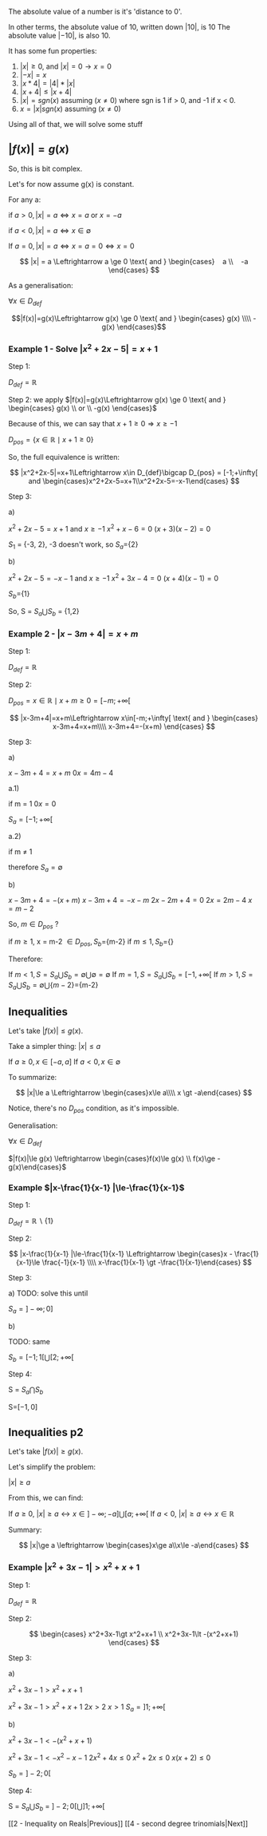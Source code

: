 
The absolute value of a number is it's 'distance to 0'.

In other terms, the absolute value of 10, written down $|10|$, is 10
The absolute value  $|-10|$, is also 10.

It has some fun properties:

1. $|x| \ge 0$, and $|x|=0 \rightarrow x = 0$ 
2. $|-x|=x$
3. $|x*4|=|4|*|x|$
4. $|x+4|\le |x+4|$
5. $|x|=sgn(x)$ assuming $(x\ne0)$ where sgn is 1 if > 0, and -1 if x < 0.
6. $x=|x|sgn(x)$ assuming $(x\ne 0)$


Using all of that, we will solve some stuff

## $|f(x)|=g(x)$


So, this is  bit complex.

Let's for now assume g(x) is constant.

For any a:

if $a \gt 0, |x|=a \Leftrightarrow x=a \text{ or } x=-a$

if $a \lt 0, |x|=a \Leftrightarrow x \in \emptyset$

If $a=0, |x|=a \Leftrightarrow x = a = 0 \Leftrightarrow x = 0$

$$
|x| = a \Leftrightarrow a \ge 0 \text{ and } 
\begin{cases}
   a \\ 
   -a  
\end{cases}
$$


As a generalisation:

$\forall x \in D_{def}$

$$|f(x)|=g(x)\Leftrightarrow g(x) \ge 0 \text{ and } \begin{cases} g(x) \\\\ -g(x) \end{cases}$$

### Example 1 - Solve $|x^2+2x-5|=x+1$

Step 1:

$D_{def}=\mathbb{R}$

Step 2:
we apply $|f(x)|=g(x)\Leftrightarrow g(x) \ge 0 \text{ and } \begin{cases} g(x) \\ or \\ -g(x) \end{cases}$

Because of this, we can say that $x+ 1\ge0 \Rightarrow x\ge -1$

$D_{pos}=\{x\in\mathbb{R}\mid x+1\ge0\}$


So, the full equivalence is written:

$$
|x^2+2x-5|=x+1\Leftrightarrow x\in D_{def}\bigcap D_{pos} = [-1;+\infty[ and \begin{cases}x^2+2x-5=x+1\\x^2+2x-5=-x-1\end{cases}
$$

Step 3:

a)

$x^2+2x-5=x+1$ and $x\ge-1$
$x^2+x-6=0$
$(x+3)(x-2)=0$

$S_1$ = {-3, 2}, -3 doesn't work, so $S_a$={2}

b)

$x^2+2x-5=-x-1$ and $x\ge-1$
$x^2+3x-4=0$
$(x+4)(x-1)=0$

$S_b$={1}

So, 
S = $S_a\bigcup S_b$ = {1,2}

### Example 2 - $|x-3m+4|=x+m$

Step 1:

$D_{def}=\mathbb{R}$

Step 2:

$D_{pos}={x\in \mathbb{R}\mid x+m\ge0}=[-m;+\infty[$

$$
|x-3m+4|=x+m\Leftrightarrow x\in[-m;+\infty[ \text{ and } \begin{cases} x-3m+4=x+m\\\\ x-3m+4=-(x+m)
\end{cases}
$$


Step 3:

a)

$x-3m+4=x+m$
$0x=4m-4$

a.1)

if m = 1
$0x = 0$

$S_a=[-1;+\infty[$

a.2)

if m $\ne$ 1

therefore $S_a=\emptyset$


b)

$x-3m+4=-(x+m)$
$x-3m+4=-x-m$
$2x-2m+4=0$
$2x=2m-4$
$x=m-2$

So, $m\in D_{pos}$ ?

if $m \ge 1$, x = m-2 $\in D_{pos}, S_b=${m-2}
if $m\le1, S_b=${}

Therefore:

If $m\lt1, S=S_a\bigcup S_b=\emptyset\bigcup\emptyset=\emptyset$
If $m = 1, S=S_a\bigcup S_b=[-1, +\infty[$
If $m \gt 1, S=S_a\bigcup S_b = \emptyset \bigcup \{m-2\}=${m-2}

## Inequalities
Let's take $|f(x)|\le g(x)$.

Take a simpler thing: $|x|\le a$

If $a \ge 0, x \in[-a,a]$
If $a \lt 0, x\in\emptyset$

To summarize:

$$
|x|\le a \Leftrightarrow \begin{cases}x\le a\\\\ x \gt -a\end{cases}
$$

Notice, there's no $D_{pos}$ condition, as it's impossible. 

Generalisation:

$\forall x \in D_{def}$

$|f(x)|\le g(x) \leftrightarrow \begin{cases}f(x)\le g(x) \\ f(x)\ge -g(x)\end{cases}$


### Example $|x-\frac{1}{x-1} |\le-\frac{1}{x-1}$

Step 1: 

$D_{def}=\mathbb{R}\backslash \{1\}$

Step 2:

$$
|x-\frac{1}{x-1} |\le-\frac{1}{x-1} \Leftrightarrow \begin{cases}x - \frac{1}{x-1}\le \frac{-1}{x-1} \\\\ x-\frac{1}{x-1} \gt -\frac{1}{x-1}\end{cases}
$$

Step 3:

a)
TODO: solve this until

$S_a=]-\infty;0]$

b)

TODO: same

$S_b=[-1;1[\bigcup[2;+\infty[$

Step 4:

S = $S_a\bigcap S_b$

S=$[-1, 0]$


## Inequalities p2

Let's take $|f(x)|\ge g(x)$.

Let's simplify the problem:

$|x|\ge a$

From this, we can find:

If $a\ge0$, $|x|\ge a \leftrightarrow x \in ]-\infty;-a]\bigcup[a;+\infty[$
If $a \lt 0$, $|x|\ge a \leftrightarrow x\in\mathbb{R}$

Summary:

$$
|x|\ge a \leftrightarrow \begin{cases}x\ge a\\x\le -a\end{cases}
$$



### Example $|x^2+3x-1|\gt x^2+x+1$

Step 1:

$D_{def}=\mathbb{R}$

Step 2:

$$
\begin{cases}
x^2+3x-1\gt x^2+x+1
\\
x^2+3x-1\lt -(x^2+x+1)
\end{cases}
$$

Step 3: 

a)

$x^2+3x-1\gt x^2+x+1$

$x^2+3x-1\gt x^2+x+1$
$2x\gt2$
$x\gt1$
$S_a=]1;+\infty[$

b)

$x^2+3x-1\lt -(x^2+x+1)$

$x^2+3x-1\lt -x^2-x-1$
$2x^2+4x\le0$
$x^2+2x\le0$
$x(x+2)\le0$

$S_b=]-2;0[$


Step 4:

S = $S_a\bigcup S_b$ = $]-2;0[\bigcup]1;+\infty[$



[[2 - Inequality on Reals|Previous]]
[[4 - second degree trinomials|Next]]
